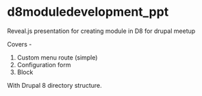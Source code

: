# d8moduledevelopment_ppt

Reveal.js presentation for creating module in D8 for drupal meetup

Covers - 

 1. Custom menu route (simple)
 2. Configuration form
 3. Block
 
With Drupal 8 directory structure.
